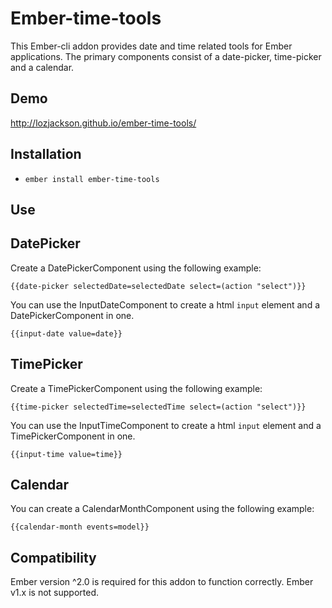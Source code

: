 # Ember-time-tools

This Ember-cli addon provides date and time related tools for Ember applications.
The primary components consist of a date-picker, time-picker and a calendar.

## Demo

http://lozjackson.github.io/ember-time-tools/

## Installation

* `ember install ember-time-tools`

## Use

## DatePicker

Create a DatePickerComponent using the following example:

```
{{date-picker selectedDate=selectedDate select=(action "select")}}
```

You can use the InputDateComponent to create a html `input` element and a DatePickerComponent in one.

```
{{input-date value=date}}
```

## TimePicker

Create a TimePickerComponent using the following example:

```
{{time-picker selectedTime=selectedTime select=(action "select")}}
```

You can use the InputTimeComponent to create a html `input` element and a TimePickerComponent in one.

```
{{input-time value=time}}
```

## Calendar

You can create a CalendarMonthComponent using the following example:

```
{{calendar-month events=model}}
```

## Compatibility

Ember version ^2.0 is required for this addon to function correctly.  Ember v1.x is not supported.
